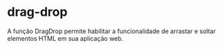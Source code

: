 # drag-drop
A função DragDrop permite habilitar a funcionalidade de arrastar e soltar elementos HTML em sua aplicação web.
